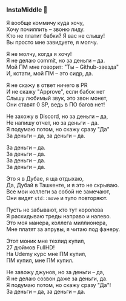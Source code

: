 ### InstaMiddle 👋

Я вообще коммичу куда хочу,  
Хочу почиллить – звоню лиду.  
Кто не платит бабки? Я вас не слышу!  
Вы просто мне завидуете, я молчу.  

Я не молчу, когда я хочу!  
Я не делаю commit, но за деньги – да.  
Мой ПМ мне говорит: "Ты – Github-звезда"  
И, кстати, мой ПМ – это сидр, да.    

Я не скажу в ответ ничего в PR  
И не скажу "Approve", если бабок нет  
Слышу любимый звук, это звон монет,    
Они ставят 0 SP, ведь в ПО багов нет!  

Не захожу в Discord, но за деньги – да,  
Не напишу отчет, но за деньги - да.  
Я подумаю потом, но скажу сразу "Да"  
За деньги – да, за деньги – да.  

За деньги – да.  
За деньги – да.  
За деньги – да.  
За деньги – да.  

Это я в Дубае, я ща отдыхаю,  
Да, Дубай в Ташкенте, и я это не скрываю.  
Все мои коллеги за собой не замечают,  
Они видят `std::move` и тупо повторяют.

Пусть не забывают, кто тут королева  
Я раскидываю треды направо и налево.  
Это моя манера, коллега миллионера,  
Мне платят за апрувы, я читаю под фанеру.

Этот моник мне техлид купил,      
27 дюймов FullHD!  
На Udemy курс мне ПМ купил,  
ПМ купил, мне ПМ купил.

Не завожу джунов, но за деньги – да,  
Я не делаю созвон даже за деньги, да.  
Я подумаю потом, но скажу сразу "Да"!  
За деньги – да, за деньги – да.
